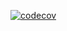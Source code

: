 [![codecov](https://codecov.io/gh/tnevrlka/codecov-demo/branch/main/graph/badge.svg?token=ZAWKS9OIYG)](https://codecov.io/gh/tnevrlka/codecov-demo)
